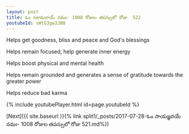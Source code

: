 ```yaml
---
layout: post
title: ఓం సకామరాయ్ నమః- 1008 రోజుల తపస్సులో రోజు  522
youtubeId: sWtG3gw3JB0
---
```

 
 
Helps get goodness, bliss and peace and God's blessings
 
Helps remain focused, help generate inner energy 
 
Helps boost physical and mental health 
 
Helps remain grounded and generates a sense of gratitude towards the greater power 
 
Helps reduce bad karma
 
 
 
 


{% include youtubePlayer.html id=page.youtubeId %}
 
[Next]({{ site.baseurl }}{% link  split1/_posts/2017-07-28-ఓం సాయజ్ఞరయే నమః- 1008 రోజుల తపస్సులో రోజు  521.md%})
 
